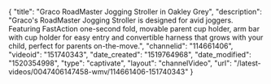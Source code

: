 {
    "title": "Graco RoadMaster Jogging Stroller in Oakley Grey",
    "description": "Graco's RoadMaster Jogging Stroller is designed for avid joggers. Featuring FastAction one-second fold, movable parent cup holder, arm bar with cup holder for easy entry and convertible harness that grows with your child, perfect for parents on-the-move.",
    "channelid": "114661406",
    "videoid": "151740343",
    "date_created": "1519764968",
    "date_modified": "1520354998",
    "type": "captivate",
    "layout": "channelVideo",
    "url": "\/latest-videos\/0047406147458-wmv\/114661406-151740343"
}
